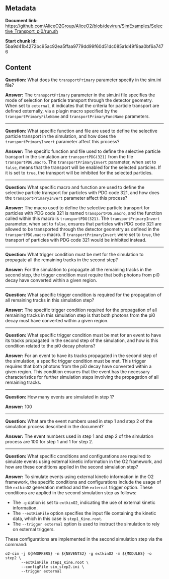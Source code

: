 ## Metadata

**Document link:** https://github.com/AliceO2Group/AliceO2/blob/dev/run/SimExamples/Selective_Transport_pi0/run.sh

**Start chunk id:** 5ba9d41b4272bc95ac92ea5ffaa9779dd99f60d51dc085a1d49f9aa0bf6a7476

## Content

**Question:** What does the `transportPrimary` parameter specify in the sim.ini file?

**Answer:** The `transportPrimary` parameter in the sim.ini file specifies the mode of selection for particle transport through the detector geometry. When set to `external`, it indicates that the criteria for particle transport are defined externally, via a plugin macro specified by the `transportPrimaryFileName` and `transportPrimaryFuncName` parameters.

---

**Question:** What specific function and file are used to define the selective particle transport in the simulation, and how does the `transportPrimaryInvert` parameter affect this process?

**Answer:** The specific function and file used to define the selective particle transport in the simulation are `transportPDG(321)` from the file `transportPDG.macro`. The `transportPrimaryInvert` parameter, when set to `false`, means that the transport will be enabled for the selected particles. If it is set to `true`, the transport will be inhibited for the selected particles.

---

**Question:** What specific macro and function are used to define the selective particle transport for particles with PDG code 321, and how does the `transportPrimaryInvert` parameter affect this process?

**Answer:** The macro used to define the selective particle transport for particles with PDG code 321 is named `transportPDG.macro`, and the function called within this macro is `transportPDG(321)`. The `transportPrimaryInvert` parameter, when set to `false`, ensures that particles with PDG code 321 are allowed to be transported through the detector geometry as defined in the `transportPDG.macro` macro. If `transportPrimaryInvert` were set to `true`, the transport of particles with PDG code 321 would be inhibited instead.

---

**Question:** What trigger condition must be met for the simulation to propagate all the remaining tracks in the second step?

**Answer:** For the simulation to propagate all the remaining tracks in the second step, the trigger condition must require that both photons from pi0 decay have converted within a given region.

---

**Question:** What specific trigger condition is required for the propagation of all remaining tracks in this simulation step?

**Answer:** The specific trigger condition required for the propagation of all remaining tracks in this simulation step is that both photons from the pi0 decay must have converted within a given region.

---

**Question:** What specific trigger condition must be met for an event to have its tracks propagated in the second step of the simulation, and how is this condition related to the pi0 decay photons?

**Answer:** For an event to have its tracks propagated in the second step of the simulation, a specific trigger condition must be met. This trigger requires that both photons from the pi0 decay have converted within a given region. This condition ensures that the event has the necessary characteristics for further simulation steps involving the propagation of all remaining tracks.

---

**Question:** How many events are simulated in step 1?

**Answer:** 100

---

**Question:** What are the event numbers used in step 1 and step 2 of the simulation process described in the document?

**Answer:** The event numbers used in step 1 and step 2 of the simulation process are 100 for step 1 and 1 for step 2.

---

**Question:** What specific conditions and configurations are required to simulate events using external kinetic information in the O2 framework, and how are these conditions applied in the second simulation step?

**Answer:** To simulate events using external kinetic information in the O2 framework, the specific conditions and configurations include the usage of the `extkinO2` generation method and the `external` trigger option. These conditions are applied in the second simulation step as follows:

- The `-g` option is set to `extkinO2`, indicating the use of external kinetic information.
- The `--extKinFile` option specifies the input file containing the kinetic data, which in this case is `step1_Kine.root`.
- The `--trigger external` option is used to instruct the simulation to rely on external triggers.

These configurations are implemented in the second simulation step via the command:

```
o2-sim -j ${NWORKERS} -n ${NEVENTS2} -g extkinO2 -m ${MODULES} -o step2 \
       --extKinFile step1_Kine.root \
       --configFile sim_step2.ini \
       --trigger external
```